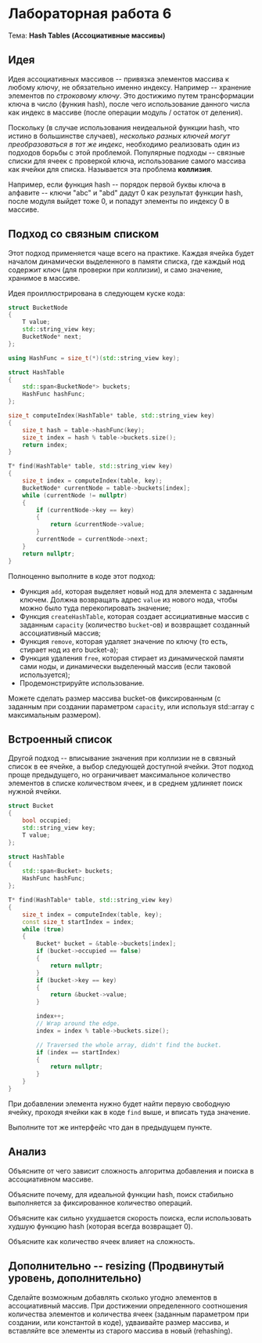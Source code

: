 # Лабораторная работа 6

Тема: **Hash Tables (Ассоциативные массивы)**

## Идея

Идея ассоциативных массивов -- привязка элементов массива к любому *ключу*, не обязательно именно индексу.
Например -- хранение элементов по *строковому ключу*.
Это достижимо путем трансформации ключа в число (функия hash),
после чего использование данного числа как индекс в массиве (после операции модуль / остаток от деления).

Поскольку (в случае использования неидеальной функции hash, что истино в большинстве случаев), 
*несколько разных ключей могут преобразоваться в тот же индекс*,
необходимо реализовать один из подходов борьбы с этой проблемой.
Популярные подходы -- связные списки для ячеек с проверкой ключа,
использование самого массива как ячейки для списка.
Называется эта проблема **коллизия**.

Например, если функция hash -- порядок первой буквы ключа в алфавите --
ключи "abc" и "abd" дадут 0 как результат функции hash, после модуля выйдет тоже 0,
и попадут элементы по индексу 0 в массиве.

## Подход со связным списком

Этот подход применяется чаще всего на практике.
Каждая ячейка будет началом динамически выделенного в памяти списка,
где каждый нод содержит ключ (для проверки при коллизии),
и само значение, хранимое в массиве.

Идея проиллюстрирована в следующем куске кода:

```cpp
struct BucketNode
{
    T value;
    std::string_view key;
    BucketNode* next;
};

using HashFunc = size_t(*)(std::string_view key);

struct HashTable
{
    std::span<BucketNode*> buckets;
    HashFunc hashFunc;
};

size_t computeIndex(HashTable* table, std::string_view key)
{
    size_t hash = table->hashFunc(key);
    size_t index = hash % table->buckets.size();
    return index;
}

T* find(HashTable* table, std::string_view key)
{
    size_t index = computeIndex(table, key);
    BucketNode* currentNode = table->buckets[index];
    while (currentNode != nullptr)
    {
        if (currentNode->key == key)
        {
            return &currentNode->value;
        }
        currentNode = currentNode->next;
    }
    return nullptr;
}
```

Полноценно выполните в коде этот подход:
- Функция `add`, которая выделяет новый нод для элемента с заданным ключем.
  Должна возвращать адрес `value` из нового нода, чтобы можно было туда перекопировать значение;
- Функция `createHashTable`, которая создает ассициативные массив с заданным `capacity` (количество `bucket`-ов)
  и возвращает созданный ассоциативный массив;
- Функция `remove`, которая удаляет значение по ключу (то есть, стирает нод из его bucket-а);
- Функция удаления `free`, которая стирает из динамической памяти сами ноды,
  и динамически выделенный массив (если таковой используется);
- Продемонстрируйте использование.

Можете сделать размер массива bucket-ов фиксированным
(с заданным при создании параметром `capacity`, или используя std::array с максимальным размером).


## Встроенный список

Другой подход -- вписывание значения при коллизии не в связный список в ее ячейке, а выбор следующей доступной ячейки.
Этот подход проще предыдущего, но ограничивает максимальное количество элементов в списке
количеством ячеек, и в среднем удлиняет поиск нужной ячейки.

```cpp
struct Bucket
{
    bool occupied;
    std::string_view key;
    T value;
};

struct HashTable
{
    std::span<Bucket> buckets;
    HashFunc hashFunc;
};

T* find(HashTable* table, std::string_view key)
{
    size_t index = computeIndex(table, key);
    const size_t startIndex = index;
    while (true)
    {
        Bucket* bucket = &table->buckets[index];
        if (bucket->occupied == false)
        {
            return nullptr;
        }
        if (bucket->key == key)
        {
            return &bucket->value;
        }

        index++;
        // Wrap around the edge.
        index = index % table->buckets.size();

        // Traversed the whole array, didn't find the bucket.
        if (index == startIndex)
        {
            return nullptr;
        }
    }
}
```

При добавлении элемента нужно будет найти первую свободную ячейку,
проходя ячейки как в коде `find` выше, и вписать туда значение.

Выполните тот же интерфейс что дан в предыдущем пункте.

## Анализ

Объясните от чего зависит сложность алгоритма добавления и поиска в ассоциативном массиве.

Объясните почему, для идеальной функции hash, поиск стабильно выполняется за фиксированное количество операций.

Объясните как сильно ухудшается скорость поиска, если использовать худшую функцию hash (которая всегда возвращает 0).

Объясните как количество ячеек влияет на сложность.

## Дополнительно -- resizing (Продвинутый уровень, дополнительно)

Сделайте возможным добавлять сколько угодно элементов в ассоциативный массив.
При достижении определенного соотношения количества элементов и количества ячеек
(заданным параметром при создании, или константой в коде),
удваивайте размер массива, и вставляйте все элементы из старого массива в новый (rehashing).
